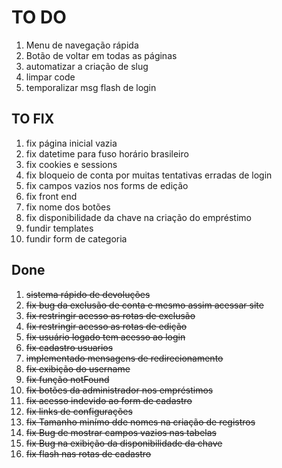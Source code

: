 # TO DO

1. Menu de navegação rápida
1. Botão de voltar em todas as páginas
1. automatizar a criação de slug
1. limpar code
1. temporalizar msg flash de login

## TO FIX

1. fix página inicial vazia
1. fix datetime para fuso horário brasileiro
1. fix cookies e sessions
1. fix bloqueio de conta por muitas tentativas erradas de login
1. fix campos vazios nos forms de edição
1. fix front end
1. fix nome dos botões
1. fix disponibilidade da chave na criação do empréstimo
1. fundir templates
1. fundir form de categoria

## Done

1. ~~sistema rápido de devoluções~~
1. ~~fix bug da exclusão de conta e mesmo assim acessar site~~
1. ~~fix restringir acesso as rotas de exclusão~~
1. ~~fix restringir acesso as rotas de edição~~
1. ~~fix usuário logado tem acesso ao login~~
1. ~~fix cadastro usuarios~~
1. ~~implementado mensagens de redirecionamento~~
1. ~~fix exibição do username~~
1. ~~fix função notFound~~
1. ~~fix botões da administrador nos empréstimos~~
1. ~~fix acesso indevido ao form de cadastro~~
1. ~~fix links de configurações~~
1. ~~fix Tamanho minímo dde nomes na criação de registros~~
1. ~~fix Bug de mostrar campos vazios nas tabelas~~
1. ~~fix Bug na exibição da disponibilidade da chave~~
1. ~~fix flash nas rotas de cadastro~~
